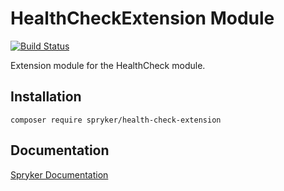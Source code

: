 # HealthCheckExtension Module
[![Build Status](https://travis-ci.org/spryker/health-check-extension.svg)](https://travis-ci.org/spryker/health-check-extension)

Extension module for the HealthCheck module.

## Installation

```
composer require spryker/health-check-extension
```

## Documentation

[Spryker Documentation](https://documentation.spryker.com/module_guide/overview.htm)
